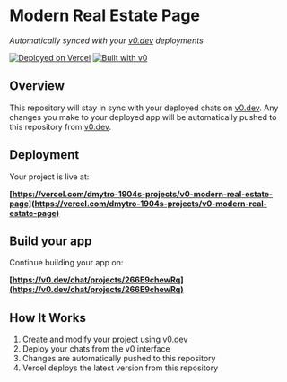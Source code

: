 # Modern Real Estate Page

*Automatically synced with your [v0.dev](https://v0.dev) deployments*

[![Deployed on Vercel](https://img.shields.io/badge/Deployed%20on-Vercel-black?style=for-the-badge&logo=vercel)](https://vercel.com/dmytro-1904s-projects/v0-modern-real-estate-page)
[![Built with v0](https://img.shields.io/badge/Built%20with-v0.dev-black?style=for-the-badge)](https://v0.dev/chat/projects/266E9chewRq)

## Overview

This repository will stay in sync with your deployed chats on [v0.dev](https://v0.dev).
Any changes you make to your deployed app will be automatically pushed to this repository from [v0.dev](https://v0.dev).

## Deployment

Your project is live at:

**[https://vercel.com/dmytro-1904s-projects/v0-modern-real-estate-page](https://vercel.com/dmytro-1904s-projects/v0-modern-real-estate-page)**

## Build your app

Continue building your app on:

**[https://v0.dev/chat/projects/266E9chewRq](https://v0.dev/chat/projects/266E9chewRq)**

## How It Works

1. Create and modify your project using [v0.dev](https://v0.dev)
2. Deploy your chats from the v0 interface
3. Changes are automatically pushed to this repository
4. Vercel deploys the latest version from this repository
